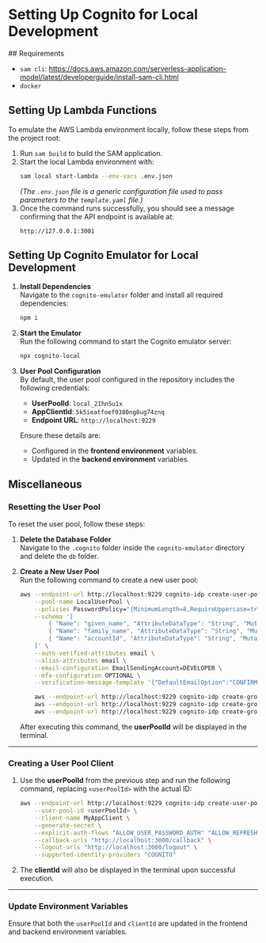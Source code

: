 # Setting Up Cognito for Local Development

## Requirements

- `sam cli`: https://docs.aws.amazon.com/serverless-application-model/latest/developerguide/install-sam-cli.html
- `docker`

## Setting Up Lambda Functions

To emulate the AWS Lambda environment locally, follow these steps from the project root:

1. Run `sam build` to build the SAM application.
2. Start the local Lambda environment with:
   ```bash
   sam local start-lambda --env-vars .env.json
   ```
   _(The `.env.json` file is a generic configuration file used to pass parameters to the `template.yaml` file.)_
3. Once the command runs successfully, you should see a message confirming that the API endpoint is available at:
   ```
   http://127.0.0.1:3001
   ```

## Setting Up Cognito Emulator for Local Development

1. **Install Dependencies**  
   Navigate to the `cognito-emulator` folder and install all required dependencies:

   ```bash
   npm i
   ```

2. **Start the Emulator**  
   Run the following command to start the Cognito emulator server:

   ```bash
   npx cognito-local
   ```

3. **User Pool Configuration**  
   By default, the user pool configured in the repository includes the following credentials:

   - **UserPoolId**: `local_2IhnSu1x`
   - **AppClientId**: `5k5ieatfoef9380ng8ug74znq`
   - **Endpoint URL**: `http://localhost:9229`

   Ensure these details are:

   - Configured in the **frontend environment** variables.
   - Updated in the **backend environment** variables.

## Miscellaneous

### Resetting the User Pool

To reset the user pool, follow these steps:

1.  **Delete the Database Folder**  
    Navigate to the `.cognito` folder inside the `cognito-emulator` directory and delete the `db` folder.

2.  **Create a New User Pool**  
     Run the following command to create a new user pool:

    ```bash
    aws --endpoint-url http://localhost:9229 cognito-idp create-user-pool \
        --pool-name LocalUserPool \
        --policies PasswordPolicy="{MinimumLength=8,RequireUppercase=true,RequireLowercase=true,RequireNumbers=true,RequireSymbols=true}" \
        --schema '[
            { "Name": "given_name", "AttributeDataType": "String", "Mutable": true, "Required": true },
            { "Name": "family_name", "AttributeDataType": "String", "Mutable": true, "Required": true },
            { "Name": "accountId", "AttributeDataType": "String", "Mutable": true, "Required": false }
        ]' \
        --auto-verified-attributes email \
        --alias-attributes email \
        --email-configuration EmailSendingAccount=DEVELOPER \
        --mfa-configuration OPTIONAL \
        --verification-message-template '{"DefaultEmailOption":"CONFIRM_WITH_LINK", "EmailSubject":"Your verification link", "EmailMessage":"Click on the link below to verify your email address: {##Verify Email##}"}'
    ```

    ```bash
        aws --endpoint-url http://localhost:9229 cognito-idp create-group  --group-name ADMIN --user-pool-id local_2IhnSu1x
        aws --endpoint-url http://localhost:9229 cognito-idp create-group  --group-name CLINICIAN --user-pool-id local_2IhnSu1x
        aws --endpoint-url http://localhost:9229 cognito-idp create-group  --group-name FACILITY --user-pool-id local_2IhnSu1x
    ```

    After executing this command, the **userPoolId** will be displayed in the terminal.

---

### Creating a User Pool Client

1. Use the **userPoolId** from the previous step and run the following command, replacing `<userPoolId>` with the actual ID:

   ```bash
   aws --endpoint-url http://localhost:9229 cognito-idp create-user-pool-client \
       --user-pool-id <userPoolId> \
       --client-name MyAppClient \
       --generate-secret \
       --explicit-auth-flows "ALLOW_USER_PASSWORD_AUTH" "ALLOW_REFRESH_TOKEN_AUTH" \
       --callback-urls "http://localhost:3000/callback" \
       --logout-urls "http://localhost:3000/logout" \
       --supported-identity-providers "COGNITO"
   ```

2. The **clientId** will also be displayed in the terminal upon successful execution.

---

### Update Environment Variables

Ensure that both the `userPoolId` and `clientId` are updated in the frontend and backend environment variables.
